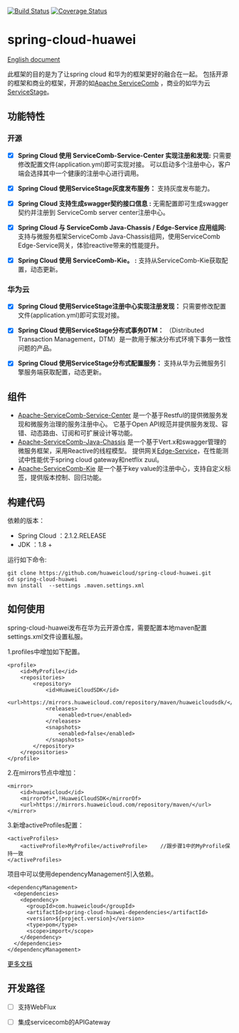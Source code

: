 [![Build Status](https://travis-ci.org/huaweicloud/spring-cloud-huawei.svg?branch=master)](https://travis-ci.org/huaweicloud/spring-cloud-huawei)
[![Coverage Status](https://coveralls.io/repos/github/huaweicloud/spring-cloud-huawei/badge.svg?branch=master)](https://coveralls.io/github/huaweicloud/spring-cloud-huawei?branch=master)
# spring-cloud-huawei

[English document](https://github.com/huaweicloud/spring-cloud-huawei)

此框架的目的是为了让spring cloud 和华为的框架更好的融合在一起。
包括开源的框架和商业的框架，开源的如[Apache ServiceComb](http://servicecomb.apache.org)
，商业的如华为云[ServiceStage](https://www.huaweicloud.com/product/servicestage.html)。
## 功能特性
### 开源
- [x] **Spring Cloud 使用 ServiceComb-Service-Center 实现注册和发现:**
只需要修改配置文件(application.yml)即可实现对接。
可以启动多个注册中心，客户端会选择其中一个健康的注册中心进行调用。

- [x] **Spring Cloud 使用ServiceStage灰度发布服务：**
支持灰度发布能力。

- [x] **Spring Cloud 支持生成swagger契约接口信息 :**
无需配置即可生成swagger契约并注册到 ServiceComb server center注册中心。

- [x] **Spring Cloud 与 ServiceComb Java-Chassis / Edge-Service 应用组网:**
支持与微服务框架ServiceComb Java-Chassis组网，使用ServiceComb Edge-Service网关，体验reactive带来的性能提升。

- [x] **Spring Cloud 使用 ServiceComb-Kie。 :**
支持从ServiceComb-Kie获取配置，动态更新。

### 华为云

- [x] **Spring Cloud 使用ServiceStage注册中心实现注册发现：**
只需要修改配置文件(application.yml)即可实现对接。

- [x] **Spring Cloud 使用ServiceStage分布式事务DTM：**
（Distributed Transaction Management，DTM）是一款用于解决分布式环境下事务一致性问题的产品。

- [x] **Spring Cloud 使用ServiceStage分布式配置服务：**
支持从华为云微服务引擎服务端获取配置，动态更新。

## 组件

 * [Apache-ServiceComb-Service-Center](https://github.com/apache/servicecomb-service-center)
  是一个基于Restful的提供微服务发现和微服务治理的服务注册中心。
  它基于Open API规范并提供服务发现、容错、动态路由、订阅和可扩展设计等功能。
 * [Apache-ServiceComb-Java-Chassis](https://github.com/apache/servicecomb-java-chassis)
  是一个基于Vert.x和swagger管理的微服务框架，采用Reactive的线程模型。
  提供网关[Edge-Service](https://support.huaweicloud.com/bestpractice-servicestage/servicestage_bestpractice_0111.html)，在性能测试中性能优于spring cloud gateway和netflix zuul。
 * [Apache-ServiceComb-Kie](https://github.com/apache/servicecomb-kie)
  是一个基于key value的注册中心，支持自定义标签，提供版本控制、回归功能。

## 构建代码

依赖的版本：
* Spring Cloud ：2.1.2.RELEASE
* JDK ：1.8 +

运行如下命令:

	git clone https://github.com/huaweicloud/spring-cloud-huawei.git
	cd spring-cloud-huawei
	mvn install  --settings .maven.settings.xml

## 如何使用
spring-cloud-huawei发布在华为云开源仓库，需要配置本地maven配置settings.xml文件设置私服。
    
1.profiles中增加如下配置。

    <profile>
        <id>MyProfile</id> 
        <repositories>
            <repository>
                <id>HuaweiCloudSDK</id>
                <url>https://mirrors.huaweicloud.com/repository/maven/huaweicloudsdk/</url>
                <releases>
                    <enabled>true</enabled>
                </releases>
                <snapshots>
                    <enabled>false</enabled>
                </snapshots>
            </repository>
        </repositories>
    </profile>
    
2.在mirrors节点中增加：

    <mirror>
        <id>huaweicloud</id>
        <mirrorOf>*,!HuaweiCloudSDK</mirrorOf>
        <url>https://mirrors.huaweicloud.com/repository/maven/</url>
    </mirror>
    
3.新增activeProfiles配置：

    <activeProfiles>
        <activeProfile>MyProfile</activeProfile>    //跟步骤1中的MyProfile保持一致
    </activeProfiles> 
    
项目中可以使用dependencyManagement引入依赖。

    <dependencyManagement>
      <dependencies>
        <dependency>
          <groupId>com.huaweicloud</groupId>
          <artifactId>spring-cloud-huawei-dependencies</artifactId>
          <version>${project.version}</version>
          <type>pom</type>
          <scope>import</scope>
        </dependency>
      </dependencies>
    </dependencyManagement>
[更多文档](https://support.huaweicloud.com/devg-servicestage/cse_java_0054.html)

## 开发路径
- [ ] 支持WebFlux
- [ ] 集成servicecomb的APIGateway

